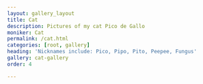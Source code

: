 ```yaml
---
layout: gallery_layout
title: Cat
description: Pictures of my cat Pico de Gallo
moniker: Cat
permalink: /cat.html
categories: [root, gallery]
heading: 'Nicknames include: Pico, Pipo, Pito, Peepee, Fungus'
gallery: cat-gallery
order: 4

---
```


<!-- ## Nicknames include: Pico, Pipo, Pito, Peepee, Fungus -->


<!-- pagination: true -->